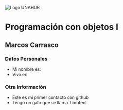 ![Logo UNAHUR](./UNAHUR.png)

# Programación con objetos I
## Marcos Carrasco

### Datos Personales
- Mi nombre es:
- Vivo en


### Otra Información
- Este es mi primer contacto con github
- Tengo un gato que se llama Timoteol
